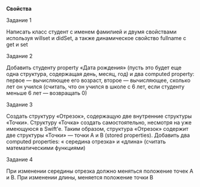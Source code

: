 **Свойства**

Задание 1

Написать класс студент с именем фамилией и двумя свойствами используя willset и didSet, а также динамическое свойство fullname с get и set

Задание 2

Добавить студенту property «Дата рождения» (пусть это будет еще одна структура, содержащая день, месяц, год) и два computed property: первое — вычисляющее его возраст, второе — вычисляющее, сколько лет он учился (считать, что он учился в школе с 6 лет, если студенту меньше 6 лет — возвращать 0)

Задание 3

Создать структуру «Отрезок», содержащую две внутренние структуры «Точки». Структуру «Точка» создать самостоятельно, несмотря на уже имеющуюся в Swift’е. Таким образом, структура «Отрезок» содержит две структуры «Точки» — точки A и B (stored properties). Добавить два computed properties: « середина отрезка» и «длина» (считать математическими функциями)


Задание 4

При изменении середины отрезка должно меняться положение точек A и B. При изменении длины, меняется положение точки B
